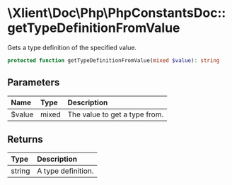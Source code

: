 # \\Xlient\\Doc\\Php\\PhpConstantsDoc::getTypeDefinitionFromValue

Gets a type definition of the specified value.

```php
protected function getTypeDefinitionFromValue(mixed $value): string
```

## Parameters

| Name | Type | Description |
| :--- | :--- | :--- |
| $value | mixed | The value to get a type from. |

## Returns

| Type | Description |
| :--- | :--- |
| string | A type definition. |